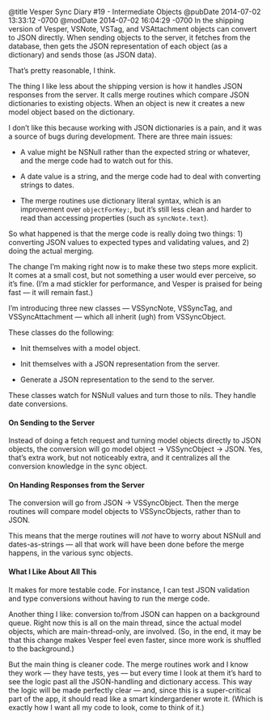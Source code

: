 @title Vesper Sync Diary #19 - Intermediate Objects
@pubDate 2014-07-02 13:33:12 -0700
@modDate 2014-07-02 16:04:29 -0700
In the shipping version of Vesper, VSNote, VSTag, and VSAttachment objects can convert to JSON directly. When sending objects to the server, it fetches from the database, then gets the JSON representation of each object (as a dictionary) and sends those (as JSON data).

That’s pretty reasonable, I think.

The thing I like less about the shipping version is how it handles JSON responses from the server. It calls merge routines which compare JSON dictionaries to existing objects. When an object is new it creates a new model object based on the dictionary.

I don’t like this because working with JSON dictionaries is a pain, and it was a source of bugs during development. There are three main issues:

* A value might be NSNull</code> rather than the expected string or whatever, and the merge code had to watch out for this.

* A date value is a string, and the merge code had to deal with converting strings to dates.

* The merge routines use dictionary literal syntax, which is an improvement over <code>objectForKey:</code>, but it’s still less clean and harder to read than accessing properties (such as <code>syncNote.text</code>).

So what happened is that the merge code is really doing two things: 1) converting JSON values to expected types and validating values, and 2) doing the actual merging.

The change I’m making right now is to make these two steps more explicit. It comes at a small cost, but not something a user would ever perceive, so it’s fine. (I’m a mad stickler for performance, and Vesper is praised for being fast — it will remain fast.)

I’m introducing three new classes — VSSyncNote, VSSyncTag, and VSSyncAttachment — which all inherit (ugh) from VSSyncObject.

These classes do the following:

* Init themselves with a model object.

* Init themselves with a JSON representation from the server.

* Generate a JSON representation to the send to the server.

These classes watch for NSNull values and turn those to nils. They handle date conversions.

#### On Sending to the Server

Instead of doing a fetch request and turning model objects directly to JSON objects, the conversion will go model object -> VSSyncObject -> JSON. Yes, that’s extra work, but not noticeably extra, and it centralizes all the conversion knowledge in the sync object.

#### On Handing Responses from the Server

The conversion will go from JSON -> VSSyncObject. Then the merge routines will compare model objects to VSSyncObjects, rather than to JSON.

This means that the merge routines will *not* have to worry about NSNull and dates-as-strings — all that work will have been done before the merge happens, in the various sync objects.

#### What I Like About All This

It makes for more testable code. For instance, I can test JSON validation and type conversions without having to run the merge code.

Another thing I like: conversion to/from JSON can happen on a background queue. Right now this is all on the main thread, since the actual model objects, which are main-thread-only, are involved. (So, in the end, it may be that this change makes Vesper feel even faster, since more work is shuffled to the background.)

But the main thing is cleaner code. The merge routines work and I know they work — they have tests, yes — but every time I look at them it’s hard to see the logic past all the JSON-handling and dictionary access. This way the logic will be made  perfectly clear — and, since this is a super-critical part of the app, it should read like a smart kindergardener wrote it. (Which is exactly how I want all my code to look, come to think of it.)
